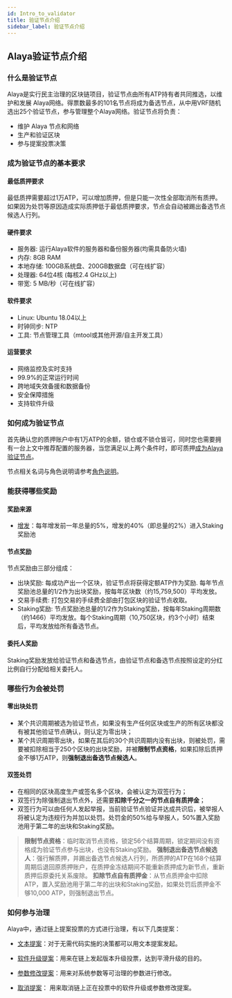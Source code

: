 ```yaml
---
id: Intro_to_validator
title: 验证节点介绍
sidebar_label: 验证节点介绍
---
```


## Alaya验证节点介绍

### 什么是验证节点

Alaya是实行民主治理的区块链项目，验证节点由所有ATP持有者共同推选，以维护和发展 Alaya网络。得票数最多的101名节点将成为备选节点，从中用VRF随机选出25个验证节点，参与管理整个Alaya网络。验证节点将负责：

- 维护 Alaya 节点和网络
- 生产和验证区块
- 参与提案投票决策

### 成为验证节点的基本要求

#### 最低质押要求

最低质押需要超过1万ATP，可以增加质押，但是只能一次性全部取消所有质押。如果因为处罚等原因造成实际质押低于最低质押要求，节点会自动被踢出备选节点候选人行列。

#### 硬件要求

- 服务器: 运行Alaya软件的服务器和备份服务器(均需具备防火墙)
- 内存: 8GB RAM 
- 本地存储: 100GB系统盘、200GB数据盘（可在线扩容）
- 处理器: 64位4核 (每核2.4 GHz以上)
- 带宽: 5 MB/秒（可在线扩容）

#### 软件要求

- Linux: Ubuntu 18.04以上
- 时钟同步: NTP
- 工具: 节点管理工具（mtool或其他开源/自主开发工具）

#### 运营要求

- 网络监控及实时支持
- 99.9%的正常运行时间
- 跨地域失效备援和数据备份
- 安全保障措施
- 支持软件升级

### 如何成为验证节点

首先确认您的质押账户中有1万ATP的余额，锁仓或不锁仓皆可，同时您也需要拥有一台上文中推荐配置的服务器，当您满足以上两个条件时，即可质押[成为Alaya验证节点](https://zfamz.github.io/alaya-devdocs/zh-CN/Run_a_validator)。

节点相关名词与角色说明请参考[角色说明](https://zfamz.github.io/alaya-devdocs/zh-CN/Governance_mechanism#%E5%8F%82%E4%B8%8E%E8%A7%92%E8%89%B2)。

### 能获得哪些奖励
#### 奖励来源

- [增发](https://zfamz.github.io/alaya-devdocs/zh-CN/Economic_model#%E5%A2%9E%E5%8F%91)：每年增发前一年总量的5%，增发的40%（即总量的2%）进入Staking奖励池

#### 节点奖励

节点奖励由三部分组成：

- 出块奖励: 每成功产出一个区块，验证节点将获得定额ATP作为奖励. 每年节点奖励池总量的1/2作为出块奖励，按每年区块数（约15,759,500）平均发放。
- 交易手续费: 打包交易的手续费全部由打包区块的验证节点收取。
- Staking奖励: 节点奖励池总量的1/2作为Staking奖励，按每年Staking周期数（约1466）平均发放。每个Staking周期（10,750区块，约3个小时）结束后，平均发放给所有备选节点。

#### 委托人奖励

  Staking奖励发放给验证节点和备选节点，由验证节点和备选节点按照设定的分红比例自行分配给相关委托人。

### 哪些行为会被处罚

#### 零出块处罚

- 某个共识周期被选为验证节点，如果没有生产任何区块或生产的所有区块都没有被其他验证节点确认，则认定为零出块；
- 某个共识周期零出块，如果在其后的30个共识周期内没有出块，则被处罚，需要被扣除相当于250个区块的出块奖励，并被**限制节点资格**，如果扣除后质押金不够1万ATP，则**强制退出备选节点候选人**。

#### 双签处罚

- 在相同的区块高度生产或签名多个区块，会被认定为双签行为；
- 双签行为除强制退出节点外，还需要**扣除千分之一的节点自有质押金**；
- 双签行为可以由任何人发起举报，当前验证节点验证并达成共识后，被举报人将被认定为违规行为并加以处罚。处罚金的50%给与举报人，50%置入奖励池用于第二年的出块和Staking奖励。

> **限制节点资格**：临时取消节点资格，锁定56个结算周期，锁定期间没有资格成为验证节点参与出块，也没有Staking奖励。
> **强制退出备选节点候选人**：强行解质押，并踢出备选节点候选人行列，所质押的ATP在168个结算周期后退回原质押账户，在质押金冻结期间不能重新质押成为新节点，重新质押后原委托关系废除。
> **扣除节点自有质押金**：从节点质押金中扣除ATP，置入奖励池用于第二年的出块和Staking奖励，如果处罚后质押金不够10,000 ATP，则强制退出节点。

### 如何参与治理

Alaya中，通过链上提案投票的方式进行治理，有以下几类提案：

- [文本提案](https://zfamz.github.io/alaya-devdocs/zh-CN/Governance_mechanism#%E6%8F%90%E6%A1%88%E5%88%86%E7%B1%BB)：对于无需代码实施的决策都可以用文本提案发起。

- [软件升级提案](https://zfamz.github.io/alaya-devdocs/zh-CN/Governance_mechanism#%E6%8F%90%E6%A1%88%E5%88%86%E7%B1%BB)：用来在链上发起版本升级投票，达到平滑升级的目的。

- [参数修改提案](https://zfamz.github.io/alaya-devdocs/zh-CN/Governance_mechanism#%E6%8F%90%E6%A1%88%E5%88%86%E7%B1%BB)：用来对系统参数等可治理的参数进行修改。

- [取消提案](https://zfamz.github.io/alaya-devdocs/zh-CN/Governance_mechanism#%E6%8F%90%E6%A1%88%E5%88%86%E7%B1%BB)： 用来取消链上正在投票中的软件升级或参数修改提案。
